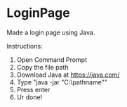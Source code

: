 # LoginPage
Made a login page using Java. 

Instructions:
1. Open Command Prompt
2. Copy the file path
3. Download Java at https://java.com/
4. Type "java -jar "C:\\pathname\""
5. Press enter
6. Ur done!

